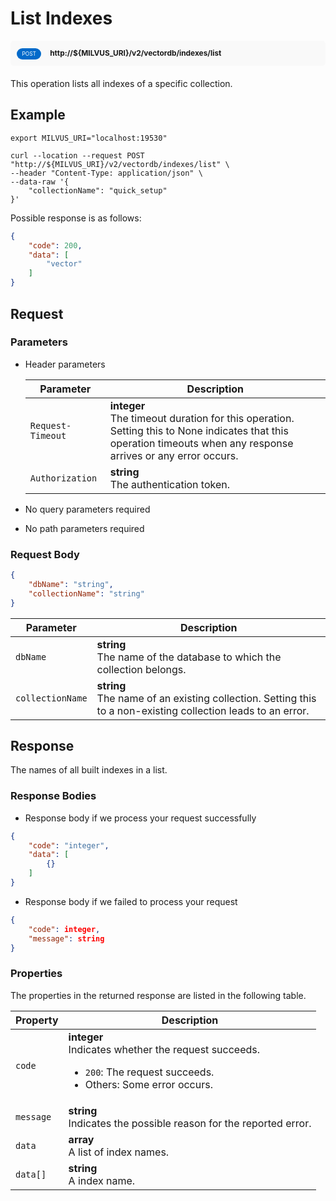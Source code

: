 # List Indexes

<div style="background: #f9f9f9; padding: 10px; border-radius: 5px; margin-bottom: 20px;">
    <div style="display: inline-block; background: #026aca; font-size: 0.6em; border-radius: 10px; color: #ffffff; padding: 0.3em 1em; line-height: 1.5em;">
        <span>POST</span>
    </div>
    <div style="display: inline-block; font-size: 0.85em; font-weight: 700; margin-left: 10px;">
        <span>http://${MILVUS_URI}/v2/vectordb/indexes/list</span>
    </div>
</div>

This operation lists all indexes of a specific collection.

## Example

```shell
export MILVUS_URI="localhost:19530"

curl --location --request POST "http://${MILVUS_URI}/v2/vectordb/indexes/list" \
--header "Content-Type: application/json" \
--data-raw '{
    "collectionName": "quick_setup"
}'
```
Possible response is as follows:
```json
{
    "code": 200,
    "data": [
        "vector"
    ]
}
```

## Request

### Parameters

- Header parameters

    | Parameter        | Description                                                                               |
    |------------------|-------------------------------------------------------------------------------------------|
    | `Request-Timeout`  | **integer**<br/>The timeout duration for this operation.<br/>Setting this to None indicates that this operation timeouts when any response arrives or any error occurs.|
    | `Authorization`  | **string**<br/>The authentication token.|

- No query parameters required

- No path parameters required

### Request Body

```json
{
    "dbName": "string",
    "collectionName": "string"
}
```

| Parameter        | Description                                                                               |
|------------------|-------------------------------------------------------------------------------------------|
| `dbName`  | __string__<br/>The name of the database to which the collection belongs.  |
| `collectionName`  | __string__<br/>The name of an existing collection. Setting this to a non-existing collection leads to an error.  |

## Response

The names of all built indexes in a list.

### Response Bodies

- Response body if we process your request successfully

```json
{
    "code": "integer",
    "data": [
        {}
    ]
}
```

- Response body if we failed to process your request

```json
{
    "code": integer,
    "message": string
}
```

### Properties

The properties in the returned response are listed in the following table.

| Property | Description                                                                                                                                 |
|----------|---------------------------------------------------------------------------------------------------------------------------------------------|
| `code`   | __integer__<br/>Indicates whether the request succeeds.<br/><ul><li>`200`: The request succeeds.</li><li>Others: Some error occurs.</li></ul> |
| `message`  | __string__<br/>Indicates the possible reason for the reported error. |
| `data` | __array__<br/>A list of index names. |
| `data[]`  | __string__<br/>A index name.  |
